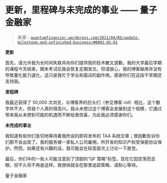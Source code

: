<!--yml

分类：未分类

日期：2024-05-18 14:00:35

-->

# 更新，里程碑与未完成的事业 —— 量子金融家

> 来源：[`quantumfinancier.wordpress.com/2011/04/05/update-milestone-and-unfinished-business/#0001-01-01`](https://quantumfinancier.wordpress.com/2011/04/05/update-milestone-and-unfinished-business/#0001-01-01)

**更新**

首先，请允许我为长时间失联并向你们提供我的技术散文道歉。我的大学最后学期的课程今天结束，期末考试后我会恢复定期发文。但请放心，我的博客缺席并没有导致量化能力退化，这只是我忙于学业和面试的副作用。感谢你们在这段干旱期还支持我。

**里程碑**

我最近获得了 50,000 次浏览，与博客界的巨头们（参见博客 roll）相比，这个数字并不大，但我个人真的很高兴。我从未想过这个博客会发展到这个规模，它通过带来我从未想到可能的机遇而不断给我惊喜，为此我必须感谢你们。

**未完成的事业**

我知道有些你们急切地等待着我所说的即将发布的 TAA 系统文章；很抱歉告诉你们那不会出现了。我的服务被一家私人公司雇佣，所开发的知识产权受保密协议保护。然而，如果还有兴趣的话，我可能会在较高层次上讨论一下直觉。

最后，你们中的一些人可能注意到了顶部的“QF 策略”标签。现在它因空荡而显眼，但不久将不再是这样。我很快就会在那里追踪策略，请耐心等待。

量子金融家
